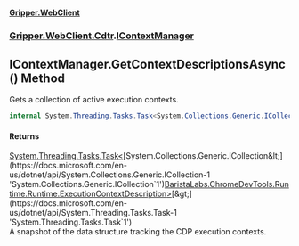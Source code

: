 #### [Gripper.WebClient](index 'index')
### [Gripper.WebClient.Cdtr](Gripper_WebClient_Cdtr 'Gripper.WebClient.Cdtr').[IContextManager](Gripper_WebClient_Cdtr_IContextManager 'Gripper.WebClient.Cdtr.IContextManager')
## IContextManager.GetContextDescriptionsAsync() Method
Gets a collection of active execution contexts.  
```csharp
internal System.Threading.Tasks.Task<System.Collections.Generic.ICollection<BaristaLabs.ChromeDevTools.Runtime.Runtime.ExecutionContextDescription>> GetContextDescriptionsAsync();
```
#### Returns
[System.Threading.Tasks.Task&lt;](https://docs.microsoft.com/en-us/dotnet/api/System.Threading.Tasks.Task-1 'System.Threading.Tasks.Task`1')[System.Collections.Generic.ICollection&lt;](https://docs.microsoft.com/en-us/dotnet/api/System.Collections.Generic.ICollection-1 'System.Collections.Generic.ICollection`1')[BaristaLabs.ChromeDevTools.Runtime.Runtime.ExecutionContextDescription](https://docs.microsoft.com/en-us/dotnet/api/BaristaLabs.ChromeDevTools.Runtime.Runtime.ExecutionContextDescription 'BaristaLabs.ChromeDevTools.Runtime.Runtime.ExecutionContextDescription')[&gt;](https://docs.microsoft.com/en-us/dotnet/api/System.Collections.Generic.ICollection-1 'System.Collections.Generic.ICollection`1')[&gt;](https://docs.microsoft.com/en-us/dotnet/api/System.Threading.Tasks.Task-1 'System.Threading.Tasks.Task`1')  
A snapshot of the data structure tracking the CDP execution contexts.
